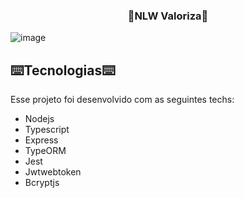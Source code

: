   <h3 align="center">🚀NLW Valoriza🚀</h3>
  
  ![image](https://user-images.githubusercontent.com/63478331/123519273-888c8300-d680-11eb-8b78-48717ba6653d.png)

<h2>⌨️Tecnologias⌨️</h2>
<p>Esse projeto foi desenvolvido com as seguintes techs:</p>

   - Nodejs
   - Typescript
   - Express
   - TypeORM
   - Jest
   - Jwtwebtoken
   - Bcryptjs
